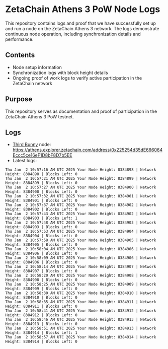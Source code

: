 # ZetaChain Athens 3 PoW Node Logs
This repository contains logs and proof that we have successfully set up and run a node on the ZetaChain Athens 3 network. The logs demonstrate continuous node operation, including synchronization details and performance.

## Contents
- Node setup information
- Synchronization logs with block height details
- Ongoing proof of work logs to verify active participation in the ZetaChain network

## Purpose
This repository serves as documentation and proof of participation in the ZetaChain Athens 3 PoW testnet.

## Logs

- [Third Bunny](https://thirdbunny.xyz/) node: https://athens.explorer.zetachain.com/address/0x225254d35dE666064Eccc5ce16eF1D8bF8D7b5EE
- Latest logs:
```
Thu Jan  2 10:57:16 AM UTC 2025 Your Node Height: 8384898 | Network Height: 8384898 | Blocks Left: 0
Thu Jan  2 10:57:21 AM UTC 2025 Your Node Height: 8384899 | Network Height: 8384899 | Blocks Left: 0
Thu Jan  2 10:57:27 AM UTC 2025 Your Node Height: 8384900 | Network Height: 8384900 | Blocks Left: 0
Thu Jan  2 10:57:32 AM UTC 2025 Your Node Height: 8384901 | Network Height: 8384901 | Blocks Left: 0
Thu Jan  2 10:57:37 AM UTC 2025 Your Node Height: 8384902 | Network Height: 8384902 | Blocks Left: 0
Thu Jan  2 10:57:43 AM UTC 2025 Your Node Height: 8384902 | Network Height: 8384903 | Blocks Left: 1
Thu Jan  2 10:57:48 AM UTC 2025 Your Node Height: 8384903 | Network Height: 8384903 | Blocks Left: 0
Thu Jan  2 10:57:53 AM UTC 2025 Your Node Height: 8384904 | Network Height: 8384904 | Blocks Left: 0
Thu Jan  2 10:57:58 AM UTC 2025 Your Node Height: 8384905 | Network Height: 8384905 | Blocks Left: 0
Thu Jan  2 10:58:04 AM UTC 2025 Your Node Height: 8384906 | Network Height: 8384906 | Blocks Left: 0
Thu Jan  2 10:58:09 AM UTC 2025 Your Node Height: 8384906 | Network Height: 8384906 | Blocks Left: 0
Thu Jan  2 10:58:14 AM UTC 2025 Your Node Height: 8384907 | Network Height: 8384907 | Blocks Left: 0
Thu Jan  2 10:58:20 AM UTC 2025 Your Node Height: 8384908 | Network Height: 8384908 | Blocks Left: 0
Thu Jan  2 10:58:25 AM UTC 2025 Your Node Height: 8384909 | Network Height: 8384909 | Blocks Left: 0
Thu Jan  2 10:58:30 AM UTC 2025 Your Node Height: 8384910 | Network Height: 8384910 | Blocks Left: 0
Thu Jan  2 10:58:35 AM UTC 2025 Your Node Height: 8384911 | Network Height: 8384911 | Blocks Left: 0
Thu Jan  2 10:58:41 AM UTC 2025 Your Node Height: 8384912 | Network Height: 8384912 | Blocks Left: 0
Thu Jan  2 10:58:46 AM UTC 2025 Your Node Height: 8384913 | Network Height: 8384913 | Blocks Left: 0
Thu Jan  2 10:58:51 AM UTC 2025 Your Node Height: 8384913 | Network Height: 8384914 | Blocks Left: 1
Thu Jan  2 10:58:57 AM UTC 2025 Your Node Height: 8384914 | Network Height: 8384914 | Blocks Left: 0
```
